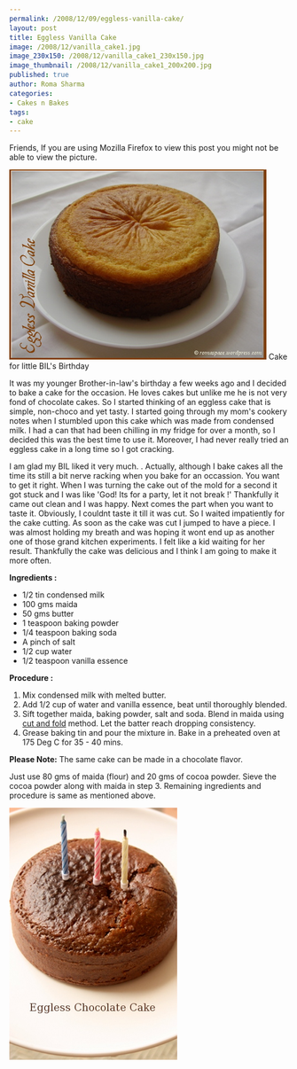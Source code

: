 ```yaml
--- 
permalink: /2008/12/09/eggless-vanilla-cake/
layout: post
title: Eggless Vanilla Cake
image: /2008/12/vanilla_cake1.jpg
image_230x150: /2008/12/vanilla_cake1_230x150.jpg
image_thumbnail: /2008/12/vanilla_cake1_200x200.jpg
published: true
author: Roma Sharma
categories: 
- Cakes n Bakes
tags:
- cake
---
```

Friends, If you are using Mozilla Firefox to view this post you might not be able to view the picture.

<div class='post-image'><img class="size-full wp-image-935" title="vanilla_cake1" src="/2008/12/vanilla_cake1.jpg" alt="vanilla_cake1" width="464" height="343" /> Cake for little BIL's Birthday</div>

It was my younger Brother-in-law's birthday a few weeks ago and I decided to bake a cake for the occasion. He loves cakes but unlike me he is not very fond of chocolate cakes. So I started thinking of an eggless cake that is simple, non-choco and yet tasty. I started going through my mom's cookery notes when I stumbled upon this cake which was made from condensed milk. I had a can that had been chilling in my fridge for over a month, so I decided this was the best time to use it. Moreover, I had never really tried an eggless cake in a long time so I got cracking.

I am glad my BIL liked it very much. . Actually, although I bake cakes all the time its still a bit nerve racking when you bake for an occassion. You want to get it right. When I was turning the cake out of the mold for a second it got stuck and I was like 'God! Its for a party, let it not break !' Thankfully it came out clean and I was happy. Next comes the part when you want to taste it. Obviously, I couldnt taste it till it was cut. So I waited impatiently for the cake cutting. As soon as the cake was cut I jumped to have a piece. I was almost holding my breath and was hoping it wont end up as another one of those grand kitchen experiments. I felt like a kid waiting for her result. Thankfully the cake was delicious and I think I am going to make it more often.

<strong>Ingredients :</strong>
<ul>
	<li>1/2 tin condensed milk</li>
	<li>100 gms maida</li>
	<li>50 gms butter</li>
	<li>1 teaspoon baking powder</li>
	<li>1/4 teaspoon baking soda</li>
	<li>A pinch of salt</li>
	<li>1/2 cup water</li>
	<li>1/2 teaspoon vanilla essence</li>
</ul>
<strong>Procedure :</strong>
<ol>
	<li>Mix condensed milk with melted butter.</li>
	<li>Add 1/2 cup of water and vanilla essence, beat until thoroughly blended.</li>
	<li>Sift together maida, baking powder, salt and soda. Blend in maida using <a href="/2008/06/cake_beating1.jpg">cut and fold</a> method. Let the batter reach dropping consistency.</li>
	<li>Grease baking tin and pour the mixture in. Bake in a preheated oven at 175 Deg C for 35 - 40 mins.</li>
</ol>
<strong>Please Note:</strong>
The same cake can be made in a chocolate flavor.

Just use 80 gms of maida (flour) and 20 gms of cocoa powder. Sieve the cocoa powder along with maida in step 3. Remaining ingredients and procedure is same as mentioned above.

<a href="/2008/12/eggless_chocolate_cake.jpg"><img class="alignnone size-full wp-image-2324" title="eggless_chocolate_cake" src="/2008/12/eggless_chocolate_cake.jpg" alt="" width="303" height="455" /></a>
